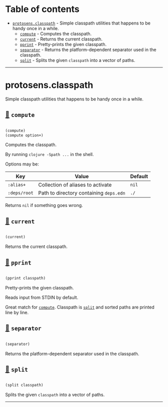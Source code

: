 # Table of contents
-  [`protosens.classpath`](#protosens.classpath)  - Simple classpath utilities that happens to be handy once in a while.
    -  [`compute`](#protosens.classpath/compute) - Computes the classpath.
    -  [`current`](#protosens.classpath/current) - Returns the current classpath.
    -  [`pprint`](#protosens.classpath/pprint) - Pretty-prints the given classpath.
    -  [`separator`](#protosens.classpath/separator) - Returns the platform-dependent separator used in the classpath.
    -  [`split`](#protosens.classpath/split) - Splits the given <code>classpath</code> into a vector of paths.

-----
# <a name="protosens.classpath">protosens.classpath</a>


Simple classpath utilities that happens to be handy once in a while.




## <a name="protosens.classpath/compute">[:page_facing_up:](https://github.com/protosens/monorepo.cljc/blob/main/module/classpath/src/main/clj/protosens/classpath.cljc#L16-L45) `compute`</a>
``` clojure

(compute)
(compute option+)
```


Computes the classpath.

   By running `clojure -Spath ...` in the shell.

   Options may be:

   | Key          | Value                                   | Default |
   |--------------|-----------------------------------------|---------|
   | `:alias+`    | Collection of aliases to activate       | `nil`   |
   | `:deps/root` | Path to directory containing `deps.edn` | `./`    |
  
   Returns `nil` if something goes wrong.

## <a name="protosens.classpath/current">[:page_facing_up:](https://github.com/protosens/monorepo.cljc/blob/main/module/classpath/src/main/clj/protosens/classpath.cljc#L49-L56) `current`</a>
``` clojure

(current)
```


Returns the current classpath.

## <a name="protosens.classpath/pprint">[:page_facing_up:](https://github.com/protosens/monorepo.cljc/blob/main/module/classpath/src/main/clj/protosens/classpath.cljc#L60-L78) `pprint`</a>
``` clojure

(pprint classpath)
```


Pretty-prints the given classpath.
  
   Reads input from STDIN by default.
  
   Great match for [`compute`](#protosens.classpath/compute). Classpath is [`split`](#protosens.classpath/split) and sorted paths are printed
   line by line.

## <a name="protosens.classpath/separator">[:page_facing_up:](https://github.com/protosens/monorepo.cljc/blob/main/module/classpath/src/main/clj/protosens/classpath.cljc#L82-L88) `separator`</a>
``` clojure

(separator)
```


Returns the platform-dependent separator used in the classpath.

## <a name="protosens.classpath/split">[:page_facing_up:](https://github.com/protosens/monorepo.cljc/blob/main/module/classpath/src/main/clj/protosens/classpath.cljc#L91-L99) `split`</a>
``` clojure

(split classpath)
```


Splits the given `classpath` into a vector of paths.

-----
